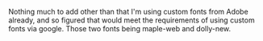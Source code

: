 Nothing much to add other than that I'm using custom fonts from Adobe already,
and so figured that would meet the requirements of using custom fonts via google.
Those two fonts being maple-web and dolly-new.
